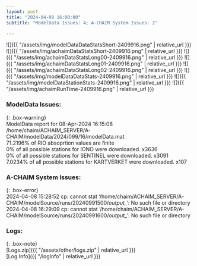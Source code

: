 ```yaml
---
layout: post
title: "2024-04-08 16:00:00"
subtitle: "ModelData Issues: 4; A-CHAIM System Issues: 2"

---
```


![]({{ "/assets/img/modelDataDataStatsShort-2409916.png" | relative_url }})
![]({{ "/assets/img/achaimDataStatsShort-2409916.png" | relative_url }})
![]({{ "/assets/img/achaimDataStatsLong00-2409916.png" | relative_url }})
![]({{ "/assets/img/achaimDataStatsLong01-2409916.png" | relative_url }})
![]({{ "/assets/img/achaimDataStatsLong02-2409916.png" | relative_url }})
![]({{ "/assets/img/modelDataDataStats-2409916.png" | relative_url }})
![]({{ "/assets/img/modelDataStationStats-2409916.png" | relative_url }})
![]({{ "/assets/img/achaimRunTime-2409916.png" | relative_url }})


### ModelData Issues:  
  
{: .box-warning}  
 ModelData report for 08-Apr-2024 16:15:08   
 /home/chaim/ACHAIM_SERVER/A-CHAIM/modelData/2024/099/16/modelData.mat   
 71.2196% of RIO absoprtion values are finite   
 0% of all possible stations for IONO were downloaded. x3636   
 0% of all possible stations for SENTINEL were downloaded. x3091   
 7.0234% of all possible stations for KARTVERKET were downloaded. x107   
  
### A-CHAIM System Issues:  
  
{: .box-error}  
2024-04-08 15:28:52 cp: cannot stat ‘/home/chaim/ACHAIM_SERVER/A-CHAIM/modelSource/runs/20240991500/*output_*’: No such file or directory  
2024-04-08 16:29:09 cp: cannot stat ‘/home/chaim/ACHAIM_SERVER/A-CHAIM/modelSource/runs/20240991600/*output_*’: No such file or directory  

### Logs:  
  
{: .box-note}  
[Logs.zip]({{ "/assets/other/logs.zip" | relative_url }})  
[Log Info]({{ "/logInfo" | relative_url }})  
